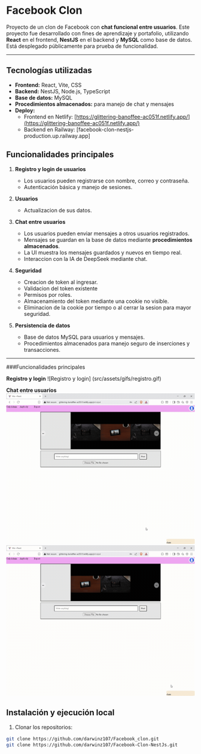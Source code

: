 # Facebook Clon

Proyecto de un clon de Facebook con **chat funcional entre usuarios**. Este proyecto fue desarrollado con fines de aprendizaje y portafolio, utilizando **React** en el frontend, **NestJS** en el backend y **MySQL** como base de datos. Está desplegado públicamente para prueba de funcionalidad.

---

## Tecnologías utilizadas

- **Frontend:** React, Vite, CSS
- **Backend:** NestJS, Node.js, TypeScript
- **Base de datos:** MySQL
- **Procedimientos almacenados:** para manejo de chat y mensajes
- **Deploy:** 
  - Frontend en Netlify: [https://glittering-banoffee-ac051f.netlify.app/](https://glittering-banoffee-ac051f.netlify.app/)
  - Backend en Railway: [facebook-clon-nestjs-production.up.railway.app]

## Funcionalidades principales

1. **Registro y login de usuarios**
   - Los usuarios pueden registrarse con nombre, correo y contraseña.
   - Autenticación básica y manejo de sesiones.

2. **Usuarios**
   - Actualizacion de sus datos.   

3. **Chat entre usuarios**
   - Los usuarios pueden enviar mensajes a otros usuarios registrados.
   - Mensajes se guardan en la base de datos mediante **procedimientos almacenados**.
   - La UI muestra los mensajes guardados y nuevos en tiempo real.
   - Interaccion con la IA de DeepSeek mediante chat.

4. **Seguridad**
   - Creacion de token al ingresar.
   - Validacion del token existente
   - Permisos por roles.
   - Almacenamiento del token mediante una cookie no visible.
   - Eliminacion de la cookie por tiempo o al cerrar la sesion para mayor seguridad.

5. **Persistencia de datos**
   - Base de datos MySQL para usuarios y mensajes.
   - Procedimientos almacenados para manejo seguro de inserciones y transacciones.

---
###Funcionalidades principales

**Registro y login**
![Registro y login]
(src/assets/gifs/registro.gif)

**Chat entre usuarios**
![Chat emisor](src/assets/gifs/emisor.gif)
![Chat receptor](src/assets/gifs/receptor.gif)

## Instalación y ejecución local

1. Clonar los repositorios:

```bash
git clone https://github.com/darwinz107/Facebook_clon.git
git clone https://github.com/darwinz107/Facebook-Clon-NestJs.git

